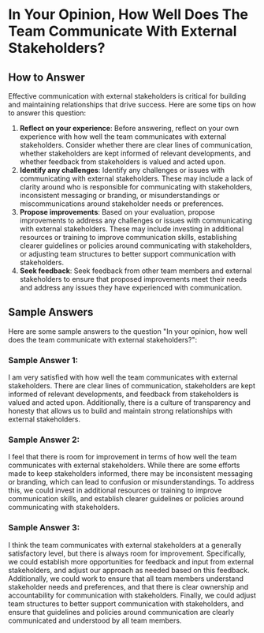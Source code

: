 In Your Opinion, How Well Does The Team Communicate With External Stakeholders?
======================================================================================================

How to Answer
-------------

Effective communication with external stakeholders is critical for building and maintaining relationships that drive success. Here are some tips on how to answer this question:

1. **Reflect on your experience**: Before answering, reflect on your own experience with how well the team communicates with external stakeholders. Consider whether there are clear lines of communication, whether stakeholders are kept informed of relevant developments, and whether feedback from stakeholders is valued and acted upon.
2. **Identify any challenges**: Identify any challenges or issues with communicating with external stakeholders. These may include a lack of clarity around who is responsible for communicating with stakeholders, inconsistent messaging or branding, or misunderstandings or miscommunications around stakeholder needs or preferences.
3. **Propose improvements**: Based on your evaluation, propose improvements to address any challenges or issues with communicating with external stakeholders. These may include investing in additional resources or training to improve communication skills, establishing clearer guidelines or policies around communicating with stakeholders, or adjusting team structures to better support communication with stakeholders.
4. **Seek feedback**: Seek feedback from other team members and external stakeholders to ensure that proposed improvements meet their needs and address any issues they have experienced with communication.

Sample Answers
--------------

Here are some sample answers to the question "In your opinion, how well does the team communicate with external stakeholders?":

### Sample Answer 1:

I am very satisfied with how well the team communicates with external stakeholders. There are clear lines of communication, stakeholders are kept informed of relevant developments, and feedback from stakeholders is valued and acted upon. Additionally, there is a culture of transparency and honesty that allows us to build and maintain strong relationships with external stakeholders.

### Sample Answer 2:

I feel that there is room for improvement in terms of how well the team communicates with external stakeholders. While there are some efforts made to keep stakeholders informed, there may be inconsistent messaging or branding, which can lead to confusion or misunderstandings. To address this, we could invest in additional resources or training to improve communication skills, and establish clearer guidelines or policies around communicating with stakeholders.

### Sample Answer 3:

I think the team communicates with external stakeholders at a generally satisfactory level, but there is always room for improvement. Specifically, we could establish more opportunities for feedback and input from external stakeholders, and adjust our approach as needed based on this feedback. Additionally, we could work to ensure that all team members understand stakeholder needs and preferences, and that there is clear ownership and accountability for communication with stakeholders. Finally, we could adjust team structures to better support communication with stakeholders, and ensure that guidelines and policies around communication are clearly communicated and understood by all team members.
